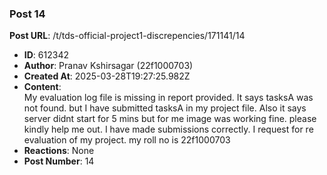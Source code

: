 ### Post 14
**Post URL**: /t/tds-official-project1-discrepencies/171141/14
- **ID**: 612342
- **Author**: Pranav Kshirsagar (22f1000703)
- **Created At**: 2025-03-28T19:27:25.982Z
- **Content**:  
  My evaluation log file is missing in report provided. It says tasksA was not found. but I have submitted tasksA in my project file. Also it says server didnt start for 5 mins but for me image was working fine. please kindly help me out. I have made submissions correctly. I request for re evaluation of my project. my roll no is 22f1000703
- **Reactions**: None
- **Post Number**: 14

